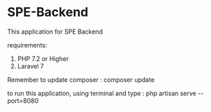 # SPE-Backend

This application for SPE Backend

requirements:
1. PHP 7.2 or Higher
2. Laravel 7

Remember to update composer : composer update

to run this application, using terminal and type :
php artisan serve --port=8080
